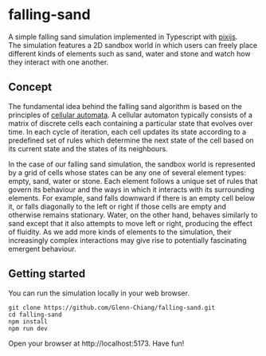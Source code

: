 # falling-sand
A simple falling sand simulation implemented in Typescript with [pixijs](https://github.com/pixijs/pixijs).  
The simulation features a 2D sandbox world in which users can freely place different kinds of elements such as sand, water and stone and watch how they interact with one another.

## Concept
The fundamental idea behind the falling sand algorithm is based on the principles of [cellular automata](https://en.wikipedia.org/wiki/Cellular_automaton). A cellular automaton typically consists of a matrix of discrete cells each containing a particular state that evolves over time. In each cycle of iteration, each cell updates its state according to a predefined set of rules which determine the next state of the cell based on its current state and the states of its neighbours.

In the case of our falling sand simulation, the sandbox world is represented by a grid of cells whose states can be any one of several element types: empty, sand, water or stone. Each element follows a unique set of rules that govern its behaviour and the ways in which it interacts with its surrounding elements. For example, sand falls downward if there is an empty cell below it, or falls diagonally to the left or right if those cells are empty and otherwise remains stationary. Water, on the other hand, behaves similarly to sand except that it also attempts to move left or right, producing the effect of fluidity. As we add more kinds of elements to the simulation, their increasingly complex interactions may give rise to potentially fascinating emergent behaviour.

## Getting started
You can run the simulation locally in your web browser.
```
git clone https://github.com/Glenn-Chiang/falling-sand.git
cd falling-sand
npm install
npm run dev
```
Open your browser at http://localhost:5173. Have fun!
